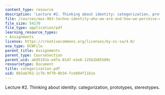 ```yaml
---
content_type: resource
description: 'Lecture #2. Thinking about identity: categorization, prototypes, stereotypes.'
file: /courses/mas-963-techno-identity-who-we-are-and-how-we-perceive-ourselves-and-others-spring-2002/0b5ab7621c7b9f700b34fce994f11b1e_categorization.pdf
file_size: 54170
file_type: application/pdf
learning_resource_types:
- Assignments
license: https://creativecommons.org/licenses/by-nc-sa/4.0/
ocw_type: OCWFile
parent_title: Assignments
parent_type: CourseSection
parent_uid: a6d5101e-e4fa-81d7-e1e8-125b1b85589c
resourcetype: Document
title: categorization.pdf
uid: 0b5ab762-1c7b-9f70-0b34-fce994f11b1e
---
```

Lecture #2. Thinking about identity: categorization, prototypes, stereotypes.